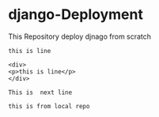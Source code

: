 # django-Deployment
This Repository deploy djnago from scratch

```
this is line
````

```
<div>
<p>this is line</p>
</div>
```
```
This is  next line
```

```
this is from local repo
```




















